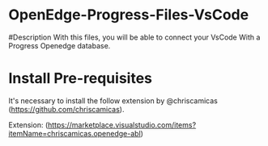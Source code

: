 # OpenEdge-Progress-Files-VsCode

#Description
With this files, you will be able to connect your VsCode With a Progress Openedge database.


# Install Pre-requisites
It's necessary to install the follow extension by @chriscamicas (https://github.com/chriscamicas).

Extension: (https://marketplace.visualstudio.com/items?itemName=chriscamicas.openedge-abl)
